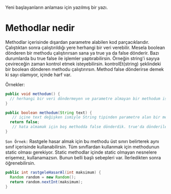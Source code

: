 Yeni başlayanların anlaması için yazılmış bir yazı.

# Methodlar nedir
Methodlar içerisinde dışardan parametre alabilen kod parçacıklarıdır. Çalıştıktan sonra çalıştırıldığı yere herhangi bir veri verebilir. Mesela boolean dönderen bir methodu çalıştırırsan sana ya true ya da false dönderir. Bazı durumlarda bu true false ile işlemler yaptırabilirsin. Örneğin string'i sayıya çevireceğin zaman kontrol etmek isteyebilirsin. kontrolEt(string) şeklindeki bir boolean dönderen methodu çalıştırırsın. Method false dönderirse demek ki sayı olamıyor, içinde harf var.

Örnekler:
```java
public void methodum() {
  // herhangi bir veri döndermeyen ve parametre almayan bir methodum isimli method. Aynı sınıf içinde methodum(); şeklinde kullanılabilir.
}
```

```java
public boolean methodum(String text) {
   // içine text değişken ismiyle String tipinden parametre alan bir methodum isimli method. Geriye boolean dönderiyor. Void methodda return kullanmak zorunda değiliz. Kullanırsak 'return;' şeklinde kullanabilirsin. Bu direkt methodu kullandığın yerde bitirir. Fakat geriye bir veri dönderen methodlarda zorunlu olarak veri döndermek zorundasın.
  return false;
   // hata almamak için boş methodda false dönderdik. true'da dönderilebilir keyfe kalmış.
}
```

`Son Örnek:` Rastgele hasar almak için bu methodu üst sınırı belirterek aynı sınıf içerisinde kullanabilirsin. Tüm sınıflardan kullanmak için methodunun static olması gerekiyor. Static methodlar içinde static olmayan nesnelere erişemez, kullanamazsın. Bunun belli başlı sebepleri var. İlerledikten sonra öğrenebilirsin.

```java
public int rastgeleHasarAl(int maksimum) {
  Random random = new Random();
  return random.nextInt(maksimum);
}
```

